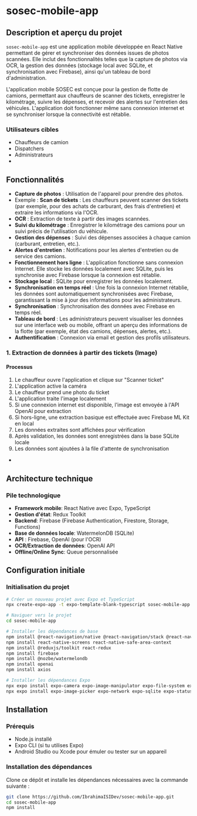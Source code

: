 # sosec-mobile-app

## Description et aperçu du projet
`sosec-mobile-app` est une application mobile développée en React Native permettant de gérer et synchroniser des données issues de photos scannées. Elle inclut des fonctionnalités telles que la capture de photos via OCR, la gestion des données (stockage local avec SQLite, et synchronisation avec Firebase), ainsi qu'un tableau de bord d'administration.

L'application mobile SOSEC est conçue pour la gestion de flotte de camions, permettant aux chauffeurs de scanner des tickets, enregistrer le kilométrage, suivre les dépenses, et recevoir des alertes sur l'entretien des véhicules. L'application doit fonctionner même sans connexion internet et se synchroniser lorsque la connectivité est rétablie.

### Utilisateurs cibles
- Chauffeurs de camion
- Dispatchers
- Administrateurs
- 
## Fonctionnalités
- **Capture de photos** : Utilisation de l'appareil pour prendre des photos.
- Exemple : **Scan de tickets** : Les chauffeurs peuvent scanner des tickets (par exemple, pour des achats de carburant, des frais d'entretien) et extraire les informations via l'OCR.
- **OCR** : Extraction de texte à partir des images scannées.
- **Suivi du kilométrage** : Enregistrer le kilométrage des camions pour un suivi précis de l'utilisation du véhicule.
- **Gestion des dépenses** : Suivi des dépenses associées à chaque camion (carburant, entretien, etc.).
- **Alertes d'entretien** : Notifications pour les alertes d'entretien ou de service des camions.
- **Fonctionnement hors ligne** : L'application fonctionne sans connexion Internet. Elle stocke les données localement avec SQLite, puis les synchronise avec Firebase lorsque la connexion est rétablie.
- **Stockage local** : SQLite pour enregistrer les données localement.
- **Synchronisation en temps réel** : Une fois la connexion Internet rétablie, les données sont automatiquement synchronisées avec Firebase, garantissant la mise à jour des informations pour les administrateurs.
- **Synchronisation** : Synchronisation des données avec Firebase en temps réel.
- **Tableau de bord** : Les administrateurs peuvent visualiser les données sur une interface web ou mobile, offrant un aperçu des informations de la flotte (par exemple, état des camions, dépenses, alertes, etc.).
- **Authentification** : Connexion via email et gestion des profils utilisateurs.
  
### 1. Extraction de données à partir des tickets (Image)

#### Processus
1. Le chauffeur ouvre l'application et clique sur "Scanner ticket"
2. L'application active la caméra
3. Le chauffeur prend une photo du ticket
4. L'application traite l'image localement
5. Si une connexion internet est disponible, l'image est envoyée à l'API OpenAI pour extraction
6. Si hors-ligne, une extraction basique est effectuée avec Firebase ML Kit en local
7. Les données extraites sont affichées pour vérification
8. Après validation, les données sont enregistrées dans la base SQLite locale
9. Les données sont ajoutées à la file d'attente de synchronisation
- 

## Architecture technique
### Pile technologique
- **Framework mobile**: React Native avec Expo, TypeScript
- **Gestion d'état**: Redux Toolkit
- **Backend**: Firebase (Firebase Authentication, Firestore, Storage, Functions)
- **Base de données locale**: WatermelonDB (SQLite)
- **API** : Firebase, OpenAI (pour l'OCR)
- **OCR/Extraction de données**: OpenAI API
- **Offline/Online Sync**: Queue personnalisée

## Configuration initiale

### Initialisation du projet

```bash
# Créer un nouveau projet avec Expo et TypeScript
npx create-expo-app -t expo-template-blank-typescript sosec-mobile-app

# Naviguer vers le projet
cd sosec-mobile-app

# Installer les dépendances de base
npm install @react-navigation/native @react-navigation/stack @react-navigation/bottom-tabs
npm install react-native-screens react-native-safe-area-context
npm install @reduxjs/toolkit react-redux
npm install firebase
npm install @nozbe/watermelondb
npm install openai
npm install axios

# Installer les dépendances Expo
npx expo install expo-camera expo-image-manipulator expo-file-system expo-updates
npx expo install expo-image-picker expo-network expo-sqlite expo-status-bar
```

## Installation

### Prérequis
- Node.js installé
- Expo CLI (si tu utilises Expo)
- Android Studio ou Xcode pour émuler ou tester sur un appareil

### Installation des dépendances
Clone ce dépôt et installe les dépendances nécessaires avec la commande suivante :
```bash
git clone https://github.com/IbrahimaISIDev/sosec-mobile-app.git
cd sosec-mobile-app
npm install
